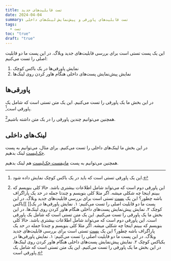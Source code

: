 ```yaml
---
title: تست قابلیت‌های جدید
date: 2024-04-04
summary: تست قابلیت‌های پاورقی و پیش‌نمایش لینک‌های داخلی
tags:
  - تست
toc: "true"
draft: "true"
---
```


این یک پست تستی است برای بررسی قابلیت‌های جدید وبلاگ. در این پست ما دو قابلیت اصلی را تست می‌کنیم:

1. نمایش پاورقی‌ها در یک باکس کوچک
2. نمایش پیش‌نمایش پست‌های داخلی هنگام هاور کردن روی لینک‌ها

## پاورقی‌ها

در این بخش ما یک پاورقی را تست می‌کنیم. این یک متن تستی است که شامل یک پاورقی است[^1].

همچنین می‌توانیم چندین پاورقی را در یک متن داشته باشیم[^2].

## لینک‌های داخلی

در این بخش ما لینک‌های داخلی را تست می‌کنیم. برای مثال، می‌توانیم به پست [چک‌لیست](/posts/checklist/) لینک بدهیم.

همچنین می‌توانیم به پست [مانیفست چک‌لیست](/posts/checklist-manifesto/) هم لینک بدهیم.

[^1]: این یک پاورقی تستی است که باید در یک باکس کوچک نمایش داده شود.
[^2]: این پاورقی دوم است که می‌تواند شامل اطلاعات بیشتری باشد. حالا کلی بنویسم که ببینم اینجا چه شکلی میشه. اگر مثلا کلی بنویسم و چندتا جمله در حد یک پاراگراف باشه چطور؟ این یک [پست](google.com) تستی است برای بررسی قابلیت‌های جدید وبلاگ. در این پست ما دو قابلیت اصلی را تست می‌کنیم: ۱. نمایش پاورقی‌ها در یک[[ ]]باکس کوچک ۲. نمایش پیش‌نمایش پست‌های داخلی هنگام هاور کردن روی لینک‌ها. در این بخش ما یک پاورقی را تست می‌کنیم. این یک متن تستی است که شامل یک پاورقی است. این پاورقی دوم است که می‌تواند شامل اطلاعات بیشتری باشد. حالا کلی بنویسم که ببینم اینجا چه شکلی میشه. اگر مثلا کلی بنویسم و چندتا جمله در حد یک پاراگراف باشه چطور؟ این یک [پست](http://localhost:1313/posts/test-features/google.com) تستی است برای بررسی قابلیت‌های جدید وبلاگ. در این پست ما دو قابلیت اصلی را تست می‌کنیم: ۱. نمایش پاورقی‌ها در یک[](http://localhost:1313/posts/)باکس کوچک ۲. نمایش پیش‌نمایش پست‌های داخلی هنگام هاور کردن روی لینک‌ها. در این بخش ما یک پاورقی را تست می‌کنیم. این یک متن تستی است که شامل یک پاورقی است.